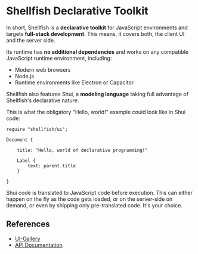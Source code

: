 # Shellfish Declarative Toolkit

In short, Shellfish is a **declarative toolkit** for JavaScript environments and targets
**full-stack development**. This means, it covers both, the client UI and the server side.

Its runtime has **no additional dependencies** and works on any compatible JavaScript
runtime environment, including:

* Modern web browsers
* Node.js
* Runtime environments like Electron or Capacitor

Shellfish also features Shui, a **modeling language** taking full advantage
of Shellfish's declarative nature.

This is what the obligatory "Hello, world!" example could look like in Shui code:

```
require "shellfish/ui";

Document {

    title: "Hello, world of declarative programming!"

    Label {
        text: parent.title
    }

}
```

Shui code is translated to JavaScript code before execution. This can either
happen on the fly as the code gets loaded, or on the server-side on demand, 
or even by shipping only pre-translated code. It's your choice.


## References

* [UI-Gallery](https://pycage.github.io/shellfish/ui-gallery)
* [API Documentation](https://pycage.github.io/shellfish/doc)

